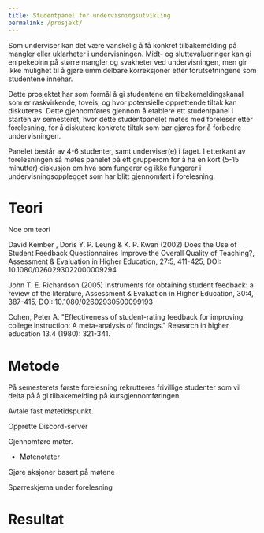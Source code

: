 ```yaml
---
title: Studentpanel for undervisningsutvikling
permalink: /prosjekt/
---
```


Som underviser kan det være vanskelig å få konkret tilbakemelding
på mangler eller uklarheter i undervisningen. Midt- og sluttevalueringer
kan gi en pekepinn på større mangler og svakheter ved undervisningen, men
gir ikke mulighet til å gjøre ummidelbare korreksjoner etter
forutsetningene som studentene innehar.

Dette prosjektet har som formål å gi studentene en tilbakemeldingskanal som
er raskvirkende, toveis, og hvor potensielle opprettende tiltak kan diskuteres.
Dette gjennomføres gjennom å etablere ett studentpanel i starten av semesteret,
hvor dette studentpanelet møtes med foreleser etter forelesning, for å diskutere
konkrete tiltak som bør gjøres for å forbedre undervisningen.

Panelet består av 4-6 studenter, samt underviser(e) i faget. I etterkant av
forelesningen så møtes panelet på ett grupperom for å ha en kort (5-15 minutter)
diskusjon om hva som fungerer og ikke fungerer i undervisningsopplegget som har
blitt gjennomført i forelesning.

# Teori

Noe om teori


David Kember , Doris Y. P. Leung & K. P. Kwan (2002) Does the Use of Student Feedback Questionnaires Improve the Overall Quality of Teaching?, Assessment & Evaluation in Higher Education, 27:5, 411-425, DOI: 10.1080/0260293022000009294

John T. E. Richardson (2005) Instruments for obtaining student feedback: a review of the literature, Assessment & Evaluation in Higher Education, 30:4, 387-415, DOI: 10.1080/02602930500099193

Cohen, Peter A. "Effectiveness of student-rating feedback for improving college instruction: A meta-analysis of findings." Research in higher education 13.4 (1980): 321-341.

# Metode

På semesterets første forelesning rekrutteres frivillige studenter som vil delta på å gi tilbakemelding på kursgjennomføringen.

Avtale fast møtetidspunkt.

Opprette Discord-server

Gjennomføre møter.
- Møtenotater

Gjøre aksjoner basert på møtene

Spørreskjema under forelesning

# Resultat
